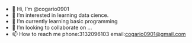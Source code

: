 - 👋 Hi, I’m @cogario0901
- 👀 I’m interested in learning data cience.
- 🌱 I’m currently learning basic programming
- 💞️ I’m looking to collaborate on ...
- 📫 How to reach me phone:3132096103 email:cogario0901@gmail.com 

<!---
cogario0901/cogario0901 is a ✨ special ✨ repository because its `README.md` (this file) appears on your GitHub profile.
You can click the Preview link to take a look at your changes.
--->

